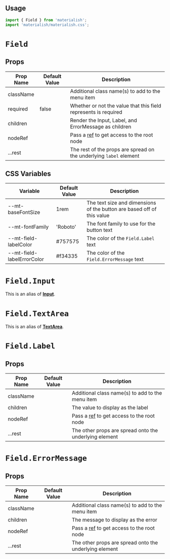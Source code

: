 ## Usage

```jsx
import { Field } from 'materialish';
import 'materialish/materialish.css';
```

# `Field`

## Props

| Prop Name | Default Value | Description                                                                                 |
| --------- | ------------- | ------------------------------------------------------------------------------------------- |
| className |               | Additional class name(s) to add to the menu item                                            |
| required  | false         | Whether or not the value that this field represents is required                             |
| children  |               | Render the Input, Label, and ErrorMessage as children                                       |
| nodeRef   |               | Pass a [ref](https://reactjs.org/docs/refs-and-the-dom.html) to get access to the root node |
| ...rest   |               | The rest of the props are spread on the underlying `label` element                          |

## CSS Variables

| Variable                   | Default Value | Description                                                            |
| -------------------------- | ------------- | ---------------------------------------------------------------------- |
| --mt-baseFontSize          | 1rem          | The text size and dimensions of the button are based off of this value |
| --mt-fontFamily            | 'Roboto'      | The font family to use for the button text                             |
| --mt-field-labelColor      | #757575       | The color of the `Field.Label` text                                    |
| --mt-field-labelErrorColor | #f34335       | The color of the `Field.ErrorMessage` text                             |

# `Field.Input`

This is an alias of [**Input**](/components/input).

# `Field.TextArea`

This is an alias of [**TextArea**](/components/text-area).

# `Field.Label`

## Props

| Prop Name | Default Value | Description                                                                                 |
| --------- | ------------- | ------------------------------------------------------------------------------------------- |
| className |               | Additional class name(s) to add to the menu item                                            |
| children  |               | The value to display as the label                                                           |
| nodeRef   |               | Pass a [ref](https://reactjs.org/docs/refs-and-the-dom.html) to get access to the root node |
| ...rest   |               | The other props are spread onto the underlying element                                      |

# `Field.ErrorMessage`

## Props

| Prop Name | Default Value | Description                                                                                 |
| --------- | ------------- | ------------------------------------------------------------------------------------------- |
| className |               | Additional class name(s) to add to the menu item                                            |
| children  |               | The message to display as the error                                                         |
| nodeRef   |               | Pass a [ref](https://reactjs.org/docs/refs-and-the-dom.html) to get access to the root node |
| ...rest   |               | The other props are spread onto the underlying element                                      |
